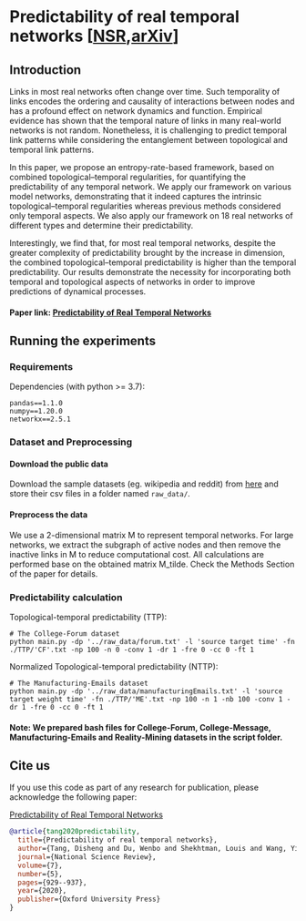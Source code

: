 # Predictability of real temporal networks [[NSR](https://doi.org/10.1093/nsr/nwaa015),[arXiv](https://arxiv.org/abs/2007.04828)] 




## Introduction

Links in most real networks often change over time. Such temporality of links encodes the ordering and causality of interactions between nodes and has a profound effect on network dynamics and function. Empirical evidence has shown that the temporal nature of links in many real-world networks is not random. Nonetheless, it is challenging to predict temporal link patterns while considering the entanglement between topological and temporal link patterns. 

In this paper, we propose an entropy-rate-based framework, based on combined topological–temporal regularities, for quantifying the predictability of any temporal network. We apply our framework on various model networks, demonstrating that it indeed captures the intrinsic topological–temporal regularities whereas previous methods considered only temporal aspects. We also apply our framework on 18 real networks of different types and determine their predictability. 

Interestingly, we find that, for most real temporal networks, despite the greater complexity of predictability brought by the increase in dimension, the combined topological–temporal predictability is higher than the temporal predictability. Our results demonstrate the necessity for incorporating both temporal and topological aspects of networks in order to improve predictions of dynamical processes.


#### Paper link: [Predictability of Real Temporal Networks](https://doi.org/10.1093/nsr/nwaa015)


## Running the experiments

### Requirements

Dependencies (with python >= 3.7):

```{bash}
pandas==1.1.0
numpy==1.20.0
networkx==2.5.1
```

### Dataset and Preprocessing

#### Download the public data
Download the sample datasets (eg. wikipedia and reddit) from
[here](http://snap.stanford.edu/jodie/) and store their csv files in a folder named
```raw_data/```.

#### Preprocess the data
We use a 2-dimensional matrix M to represent temporal networks. For large networks, we extract the subgraph of active nodes and then remove the inactive links in M to reduce computational cost. All calculations are performed base on the obtained matrix M_tilde. Check the Methods Section of the paper for details.

### Predictability calculation

Topological-temporal predictability (TTP):
```{bash}
# The College-Forum dataset
python main.py -dp '../raw_data/forum.txt' -l 'source target time' -fn ./TTP/'CF'.txt -np 100 -n 0 -conv 1 -dr 1 -fre 0 -cc 0 -ft 1
```

Normalized Topological-temporal predictability (NTTP):
```{bash}
# The Manufacturing-Emails dataset
python main.py -dp '../raw_data/manufacturingEmails.txt' -l 'source target weight time' -fn ./TTP/'ME'.txt -np 100 -n 1 -nb 100 -conv 1 -dr 1 -fre 0 -cc 0 -ft 1
```

#### Note: We prepared bash files for College-Forum, College-Message, Manufacturing-Emails and Reality-Mining datasets in the script folder.


## Cite us
If you use this code as part of any research for publication, please acknowledge the following paper:

[Predictability of Real Temporal Networks](https://doi.org/10.1093/nsr/nwaa015)

```bibtex
@article{tang2020predictability,
  title={Predictability of real temporal networks},
  author={Tang, Disheng and Du, Wenbo and Shekhtman, Louis and Wang, Yijie and Havlin, Shlomo and Cao, Xianbin and Yan, Gang},
  journal={National Science Review},
  volume={7},
  number={5},
  pages={929--937},
  year={2020},
  publisher={Oxford University Press}
}
```


